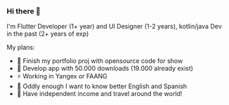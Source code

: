 ### Hi there 👋

I'm Flutter Developer (1+ year) and UI Designer (1-2 years), 
kotlin/java Dev in the past (2+ years of exp)

My plans:

- 🔭 Finish my portfolio proj with opensource code for show
- 🌱 Develop app with 50.000 downloads (19.000 already exist)
- ⚡️ Working in Yangex or FAANG
- 🤔 Oddly enough I want to know better English and Spanish
- 👯 Have independent income and travel around the world!

